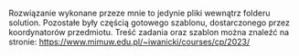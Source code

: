 Rozwiązanie wykonane przeze mnie to jedynie pliki wewnątrz folderu solution. Pozostałe były częścią gotowego szablonu, dostarczonego przez koordynatorów przedmiotu. Treść zadania oraz szablon można znaleźć na stronie: https://www.mimuw.edu.pl/~iwanicki/courses/cp/2023/
